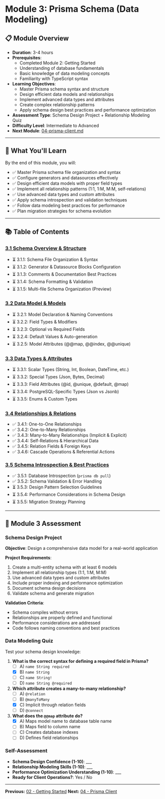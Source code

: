 # Module 3: Prisma Schema (Data Modeling)

## 📋 Module Overview
- **Duration**: 3-4 hours
- **Prerequisites**: 
  - Completed Module 2: Getting Started
  - Understanding of database fundamentals
  - Basic knowledge of data modeling concepts
  - Familiarity with TypeScript syntax
- **Learning Objectives**: 
  - Master Prisma schema syntax and structure
  - Design efficient data models and relationships
  - Implement advanced data types and attributes
  - Create complex relationship patterns
  - Apply schema design best practices and performance optimization
- **Assessment Type**: Schema Design Project + Relationship Modeling Quiz
- **Difficulty Level**: Intermediate to Advanced
- **Next Module**: [04-prisma-client.md](../04-prisma-client/04-prisma-client.md)

---

## 🎯 What You'll Learn

By the end of this module, you will:
- ✅ Master Prisma schema file organization and syntax
- ✅ Configure generators and datasources effectively
- ✅ Design efficient data models with proper field types
- ✅ Implement all relationship patterns (1:1, 1:M, M:M, self-relations)
- ✅ Use advanced data types and custom attributes
- ✅ Apply schema introspection and validation techniques
- ✅ Follow data modeling best practices for performance
- ✅ Plan migration strategies for schema evolution

---

## 📚 Table of Contents

### [3.1 Schema Overview & Structure](./3.1-schema-overview-structure/README.md)
- ⏳ 3.1.1: Schema File Organization & Syntax
- ⏳ 3.1.2: Generator & Datasource Blocks Configuration
- ⏳ 3.1.3: Comments & Documentation Best Practices
- ⏳ 3.1.4: Schema Formatting & Validation
- ⏳ 3.1.5: Multi-file Schema Organization (Preview)

### [3.2 Data Model & Models](./3.2-data-model-models/README.md)
- ⏳ 3.2.1: Model Declaration & Naming Conventions
- ⏳ 3.2.2: Field Types & Modifiers
- ⏳ 3.2.3: Optional vs Required Fields
- ⏳ 3.2.4: Default Values & Auto-generation
- ⏳ 3.2.5: Model Attributes (@@map, @@index, @@unique)

### [3.3 Data Types & Attributes](./3.3-data-types-attributes/README.md)
- ⏳ 3.3.1: Scalar Types (String, Int, Boolean, DateTime, etc.)
- ⏳ 3.3.2: Special Types (Json, Bytes, Decimal)
- ⏳ 3.3.3: Field Attributes (@id, @unique, @default, @map)
- ⏳ 3.3.4: PostgreSQL-Specific Types (Json vs Jsonb)
- ⏳ 3.3.5: Enums & Custom Types

### [3.4 Relationships & Relations](./3.4-relationships-relations/README.md)
- ✅ 3.4.1: One-to-One Relationships
- ✅ 3.4.2: One-to-Many Relationships
- ✅ 3.4.3: Many-to-Many Relationships (Implicit & Explicit)
- ✅ 3.4.4: Self-Relations & Hierarchical Data
- ✅ 3.4.5: Relation Fields & Foreign Keys
- ✅ 3.4.6: Cascade Operations & Referential Actions

### [3.5 Schema Introspection & Best Practices](./3.5-introspection-best-practices/README.md)
- ✅ 3.5.1: Database Introspection (`prisma db pull`)
- ✅ 3.5.2: Schema Validation & Error Handling
- ⏳ 3.5.3: Design Pattern Selection Guidelines
- ⏳ 3.5.4: Performance Considerations in Schema Design
- ⏳ 3.5.5: Migration Strategy Planning

---

## 📝 Module 3 Assessment

### Schema Design Project
**Objective**: Design a comprehensive data model for a real-world application

**Project Requirements**:
1. Create a multi-entity schema with at least 6 models
2. Implement all relationship types (1:1, 1:M, M:M)
3. Use advanced data types and custom attributes
4. Include proper indexing and performance optimization
5. Document schema design decisions
6. Validate schema and generate migration

**Validation Criteria**:
- Schema compiles without errors
- Relationships are properly defined and functional
- Performance considerations are addressed
- Code follows naming conventions and best practices

### Data Modeling Quiz
Test your schema design knowledge:

1. **What is the correct syntax for defining a required field in Prisma?**
   - [ ] A) `name String required`
   - [x] B) `name String`
   - [ ] C) `name String!`
   - [ ] D) `name String @required`

2. **Which attribute creates a many-to-many relationship?**
   - [ ] A) `@relation`
   - [ ] B) `@manyToMany`
   - [x] C) Implicit through relation fields
   - [ ] D) `@connect`

3. **What does the `@@map` attribute do?**
   - [x] A) Maps model name to database table name
   - [ ] B) Maps field to column name
   - [ ] C) Creates database indexes
   - [ ] D) Defines field relationships

### Self-Assessment
- **Schema Design Confidence (1-10)**: ___
- **Relationship Modeling Skills (1-10)**: ___
- **Performance Optimization Understanding (1-10)**: ___
- **Ready for Client Operations?**: Yes / No

---

**Previous:** [02 - Getting Started](../02-getting-started/02-getting-started.md)
**Next:** [04 - Prisma Client](../04-prisma-client/04-prisma-client.md)
